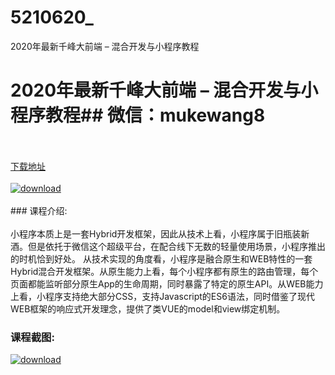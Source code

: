 # 5210620_
2020年最新千峰大前端 – 混合开发与小程序教程
# 2020年最新千峰大前端 – 混合开发与小程序教程## 微信：mukewang8
<br/></br>[下载地址](http://www.36tz.cn/article/5210620 "下载地址")
<br/></br>[![download](http://36tz.cn/muke_img/2020_03_1-300x198.png "下载地址")](http://www.36tz.cn/article/5210620 "下载地址")
<br/></br>### 课程介绍:<br/></br>小程序本质上是一套Hybrid开发框架，因此从技术上看，小程序属于旧瓶装新酒。但是依托于微信这个超级平台，在配合线下无数的轻量使用场景，小程序推出的时机恰到好处。
从技术实现的角度看，小程序是融合原生和WEB特性的一套Hybrid混合开发框架。从原生能力上看，每个小程序都有原生的路由管理，每个页面都能监听部分原生App的生命周期，同时暴露了特定的原生API。从WEB能力上看，小程序支持绝大部分CSS，支持Javascript的ES6语法，同时借鉴了现代WEB框架的响应式开发理念，提供了类VUE的model和view绑定机制。

### 课程截图:
[![download](http://36tz.cn/muke_img/2020_03_11.png "下载地址")](http://www.36tz.cn/article/5210620 "下载地址")
